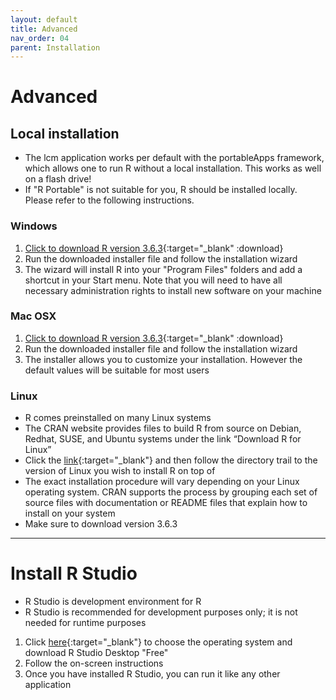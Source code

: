 ```yaml
---
layout: default
title: Advanced
nav_order: 04
parent: Installation
---
```


# Advanced

## Local installation
- The lcm application works per default with the portableApps framework, which allows one to run R without a local installation. This works as well on a flash drive!
- If "R Portable" is not suitable for you, R should be installed locally. Please refer to the following instructions.

### Windows

1. [Click to download R version 3.6.3](https://cran.r-project.org/bin/windows/base/old/3.6.3/R-3.6.3-win.exe){:target="_blank" :download}
1. Run the downloaded installer file and follow the installation wizard
1. The wizard will install R into your "Program Files" folders and add a shortcut in your Start menu. Note that you will need to have all necessary administration rights to install new software on your machine

### Mac OSX
1. [Click to download R version 3.6.3](https://cran.r-project.org/bin/macosx/R-3.6.3.pkg){:target="_blank" :download}
1. Run the downloaded installer file and follow the installation wizard
1. The installer allows you to customize your installation. However the default values will be suitable for most users

### Linux
- R comes preinstalled on many Linux systems
- The CRAN website provides files to build R from source on Debian, Redhat, SUSE, and Ubuntu systems under the link “Download R for Linux”
- Click the [link](https://cran.r-project.org/bin/linux/){:target="_blank"} and then follow the directory trail to the version of Linux you wish to install R on top of
- The exact installation procedure will vary depending on your Linux operating system. CRAN supports the process by grouping each set of source files with documentation or README files that explain how to install on your system
- Make sure to download version 3.6.3

<hr>

# Install R Studio
- R Studio is development environment for R
- R Studio is recommended for development purposes only; it is not needed for runtime purposes

1. Click [here](https://rstudio.com/products/rstudio/download/){:target="_blank"} to choose the operating system and download R Studio Desktop "Free"
1. Follow the on-screen instructions
1. Once you have installed R Studio, you can run it like any other application

